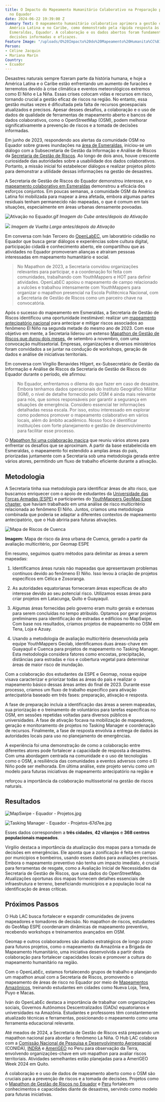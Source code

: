 ```yaml
---
title: O Impacto do Mapeamento Humanitário Colaborativo na Preparação para Desastres
  no Equador
date: 2024-06-22 19:39:00 Z
Summary Text: O mapeamento humanitário colaborativo aprimora a gestão de riscos na
  América Latina e no Caribe, como demonstrado pela rápida resposta às enchentes em
  Esmeraldas, Equador. A colaboração e os dados abertos foram fundamentais para tomar
  decisões informadas e eficazes.
Feature Image: "/uploads/O%20Impacto%20do%20Mapeamento%20Humanita%CC%81rio%20Colaborativo%20na%20Preparac%CC%A7a%CC%83o%20para%20Desastres%20no%20Equador.jpg"
Person:
- Céline Jacquin
- Mariana Marín
Country:
- Ecuador
---
```


Desastres naturais sempre fizeram parte da história humana, e hoje a América Latina e o Caribe estão enfrentando um aumento de furacões e terremotos devido à crise climática e eventos meteorológicos extremos como El Niño e La Niña. Essas crises colocam vidas e recursos em risco, tornando crucial a gestão eficaz de riscos na região. No entanto, essa gestão muitas vezes é dificultada pela falta de recursos geoespaciais atualizados e precisos. Apesar desses desafios, a colaboração e o uso de dados de qualidade de ferramentas de mapeamento aberto e bancos de dados colaborativos, como o OpenStreetMap (OSM), podem melhorar significativamente a prevenção de riscos e a tomada de decisões informadas.

Em junho de 2023, respondendo aos alertas da comunidade OSM no Equador sobre graves inundações na [área de Esmeraldas](https://www.openstreetmap.org/search?query=esmeraldas%20ecuador#map=9/0.8391/-79.3680), iniciou-se um diálogo com a Subsecretaria de Gestão da Informação e Análise de Riscos da [Secretaria de Gestão de Riscos](https://www.gestionderiesgos.gob.ec/). Ao longo de dois anos, houve crescente curiosidade das autoridades sobre a usabilidade dos dados colaborativos. Portanto, a missão inicial foi estabelecer diálogos e realizar projetos piloto para demonstrar a utilidade dessas informações na gestão de desastres.

A Secretaria de Gestão de Riscos do Equador demonstrou interesse, e o [mapeamento colaborativo em Esmeraldas](https://www.hotosm.org/updates/El-mapeo-como-respuesta-al-desastre-en-Esmeraldas-Ecuador/) demonstrou a eficácia dos esforços conjuntos. Em poucas semanas, a comunidade OSM da América Latina foi mobilizada para mapear a área afetada, embora algumas partes residuais tenham permanecido não mapeadas, o que é comum em tais situações, especialmente em áreas urbanas densamente povoadas.

![Ativação no Equador.gif](/uploads/Activacio%CC%81n%20en%20Ecuador.gif)
*Imagem do Cube antes/depois da Ativação*

![](https://lh7-us.googleusercontent.com/docsz/AD_4nXcFuLBljrGkgl8VMi3RFQo_2Xk97xf3Mf4jdf4DPZNy-iwutE9y_yZR2pVXZ-t-ZJLr4jyo5kc-owun6PFOSPeDAxR6PAbXmQdZlc3jLfegfguiwsNOOg6PeCTJuc5Eduh6VZ-E-alLlS_7Es57CZ38VqQo?key=KoQAk8FtBfpNmYxNDEnjfA)
*Imagem de Vuelta Larga antes/depois da Ativação*

Em conversa com Iván Tercero do [OpenLabEC](https://openlab.ec/), um laboratório cidadão no Equador que busca gerar diálogos e experiências sobre cultura digital, participação cidadã e conhecimento aberto, ele compartilhou que as atividades no Equador promoveram alianças e atraíram pessoas interessadas em mapeamento humanitário e social.

> No Mapathon de 2023, a Secretaria convidou organizações relevantes para participar, e a coordenação foi feita com comunidades, trabalhando com YouthMappers e HOT para definir atividades. OpenLabEC apoiou o mapeamento de campo relacionado a vulcões e trabalhou intensamente com YouthMappers para organizar o mapathon presencial na Escola Politécnica Nacional, com a Secretaria de Gestão de Riscos como um parceiro chave na convocatória.

Após o sucesso do mapeamento em Esmeraldas, a Secretaria de Gestão de Riscos identificou uma oportunidade inestimável: realizar um [mapeamento antecipatório nacional](https://www.preventionweb.net/es/news/mapaton-ecuador-identificando-riesgos-de-desastres-para-poder-reducirlos) para antecipar e mitigar riscos associados ao fenômeno El Niño na segunda metade do mesmo ano de 2023. Com esse objetivo em mente, a Secretaria liderou um extenso [Mapathon de Gestão de Riscos que durou dois meses](https://www.hotosm.org/updates/de-la-reaccion-a-la-prevencion-mapeo-de-riesgos-en-ecuador/), de setembro a novembro, com uma convocação multissetorial. Empresas, organizações e diversos ministérios foram convidados a se juntar na condução de workshops, geração de dados e análise de iniciativas territoriais.

Em conversa com Virgilio Benavides Hilgert, ex-Subsecretário de Gestão da Informação e Análise de Riscos da Secretaria de Gestão de Riscos do Equador durante o período, ele afirmou:

> No Equador, enfrentamos o dilema do que fazer em caso de desastre. Embora tenhamos dados operacionais do Instituto Geográfico Militar (IGM), o nível de detalhe fornecido pelo OSM é ainda mais relevante para nós, que somos responsáveis por garantir a segurança em situações de emergência. Considero essencial ter informações detalhadas nessa escala. Por isso, estou interessado em explorar como podemos promover o mapeamento colaborativo em vários locais, além do âmbito acadêmico. Nosso foco é identificar instituições com forte planejamento e gestão de desenvolvimento para facilitar esse processo.

O [Mapathon foi uma colaboração maciça](https://www.lahora.com.ec/loja/gestion-de-riesgos-impulsa-alternativa-para-identificar-emergencias/) que reuniu vários atores para enfrentar os desafios que se aproximam. A partir da base estabelecida em Esmeraldas, o mapeamento foi estendido a amplas áreas do país, priorizadas juntamente com a Secretaria sob uma metodologia gerada entre vários atores, permitindo um fluxo de trabalho eficiente durante a ativação.

## Metodologia

A Secretaria tinha sua metodologia para identificar áreas de alto risco, que buscamos enriquecer com o apoio de estudantes da [Universidade das Forças Armadas (ESPE)](https://www.espe.edu.ec/) e participantes do [YouthMappers GeoMap Espe chapter](https://www.instagram.com/geomapespe/), que haviam trabalhado em uma análise de risco multicritério relacionada ao fenômeno El Niño. Juntos, criamos uma metodologia combinada que poderia se adaptar a diferentes contextos de mapeamento antecipatório, que o Hub abriria para futuras ativações.

![Mapa de Riscos de Cuenca](https://lh7-us.googleusercontent.com/docsz/AD_4nXcfMiQpR5dWThFnSI3u1Zw_Y4_LsNzjHvS_uIM8GlfZ7ReWph_Q_ZIN7ZiJeRdPdUbG35cZYENj_oMlvo5waKPmYs9xVg2zcy5FsnDqtlf6R2bM0DdWqnooRKzTUH1EO4QqlFyrFYXuq9Wr-RlVJ46gJZ0p?key=KoQAk8FtBfpNmYxNDEnjfA)

**Imagem:** Mapa de risco da área urbana de Cuenca, gerado a partir da avaliação multicritério, por Geomap ESPE

Em resumo, seguimos quatro métodos para delimitar as áreas a serem mapeadas:

1. Identificamos áreas rurais não mapeadas que apresentavam problemas contínuos devido ao fenômeno El Niño. Isso levou à criação de projetos específicos em Célica e Zosoranga.

2. As autoridades equatorianas forneceram áreas específicas de alto interesse devido ao seu potencial risco. Utilizamos essas áreas para criar projetos em Latacunga, Quito e Guayaquil.

3. Algumas áreas fornecidas pelo governo eram muito gerais e extensas para serem concluídas no tempo atribuído. Optamos por gerar projetos preliminares para identificação de estradas e edifícios no MapSwipe. Com base nos resultados, criamos projetos de mapeamento no OSM em Tena, Loja e Azuay.

4. Usando a metodologia de avaliação multicritério desenvolvida pela equipe YouthMappers Geolab, identificamos duas áreas-chave em Guayaquil e Cuenca para projetos de mapeamento no Tasking Manager. Esta metodologia considera fatores como encostas, precipitação, distâncias para estradas e rios e cobertura vegetal para determinar áreas de maior risco de inundação.

Com a colaboração dos estudantes da ESPE e Geomap, nossa equipe visava caracterizar e priorizar todas as áreas do país e realizar o mapeamento básico dessas áreas antes do final de 2023. Durante esse processo, criamos um fluxo de trabalho específico para ativação antecipatória baseado em três fases: preparação, ativação e resposta.

A fase de preparação incluía a identificação das áreas a serem mapeadas, sua priorização e o treinamento de voluntários para tarefas específicas no OSM, em sessões repetidas voltadas para diversos públicos e universidades. A fase de ativação focava na mobilização de mapeadores, geração e monitoramento de projetos no Tasking Manager e coordenação de recursos. Finalmente, a fase de resposta envolvia a entrega de dados às autoridades locais para uso no planejamento de emergências.

A experiência foi uma demonstração de como a colaboração entre diferentes atores pode fortalecer a capacidade de resposta a desastres. Com uma abordagem centrada na comunidade e o uso de tecnologias como o OSM, a resiliência das comunidades a eventos adversos como o El Niño pode ser melhorada. Em última análise, este projeto serviu como um modelo para futuras iniciativas de mapeamento antecipatório na região e

reforçou a importância da colaboração multissetorial na gestão de riscos naturais.

## Resultados

![MapSwipe - Equador - Projetos.jpg](/uploads/MapSwipe%20-%20Equador%20-%20Projetos.jpg)

![Tasking Manager - Equador - Projetos-67d7ee.jpg](/uploads/Tasking%20Manager%20-%20Equador%20-%20Projetos-67d7ee.jpg)

Esses dados correspondem a **três cidades**, **42 vilarejos** e **368 centros populacionais mapeados**.

Virgilio destaca a importância da atualização dos mapas para a tomada de decisões em emergências. Ele aponta que a zonificação é feita em campo por municípios e bombeiros, usando esses dados para avaliações precisas. Embora o mapeamento preventivo não tenha um impacto imediato, é crucial para ferramentas de resgate, como a Avaliação Inicial de Necessidades da Secretaria de Gestão de Riscos, que usa dados do OpenStreetMap. Atualizações oportunas dos mapas fornecem detalhes essenciais de infraestrutura e terreno, beneficiando municípios e a população local na identificação de áreas críticas.

## Próximos Passos

O Hub LAC busca fortalecer e expandir comunidades de jovens mapeadores e tomadores de decisão. No mapathon de riscos, estudantes do GeoMap ESPE coordenaram dinâmicas de mapeamento preventivo, recebendo workshops e treinamentos avançados em OSM.

Geomap e outros colaboradores são aliados estratégicos de longo prazo para futuros projetos, como o mapeamento da Amazônia e a Brigada de Mapeamento Humanitário, uma iniciativa desenvolvida a partir desta colaboração para fortalecer capacidades locais e promover a cultura do mapeamento humanitário na região.

Com o OpenLabEc, estamos fortalecendo grupos de trabalho e planejando um mapathon anual com a Secretaria de Riscos, promovendo o mapeamento de áreas de risco no Equador por meio de [Mapeamentos Amazônicos](https://www.hotosm.org/updates/mapeos-amazonicos-para-una-amazonia-inclusiva-y-sostenible/), treinando estudantes em cidades como Nueva Loja, Tena, Puyo e Macas.

Iván do OpenLabEc destaca a importância de trabalhar com organizações sociais, Governos Autônomos Descentralizados (GADs) equatorianos e universidades na Amazônia. Estudantes e professores têm constantemente atualizado técnicas e ferramentas, posicionando o mapeamento como uma ferramenta educacional relevante.

Até meados de 2024, a Secretaria de Gestão de Riscos está preparando um mapathon nacional para abordar o fenômeno La Niña. O Hub LAC colabora com a [Comissão Nacional de Pesquisa e Desenvolvimento Aeroespacial](https://www.gob.pe/conida) (CONIDA), [INDRA](https://www.indracompany.com/es/pais/peru) e [AmeriGEO](https://www.amerigeo.org/) no Peru para observação da Terra, envolvendo organizações-chave em um mapathon para avaliar riscos territoriais. Atividades semelhantes estão planejadas para a AmeriGEO Week 2024 em Quito.

A colaboração e o uso de dados de mapeamento aberto como o OSM são cruciais para a prevenção de riscos e a tomada de decisões. Projetos como o [Mapathon de Gestão de Riscos no Equador](https://www.hotosm.org/updates/de-la-reaccion-a-la-prevencion-mapeo-de-riesgos-en-ecuador/) e [Peru](https://x.com/MapHubLAC/status/1781457820790968446/photo/1) fortalecem conhecimentos e capacidades diante de desastres, servindo como modelo para futuras iniciativas.